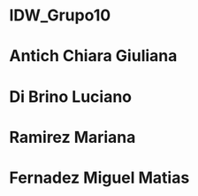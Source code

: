 # IDW_Grupo10
# Antich Chiara Giuliana
# Di Brino Luciano
# Ramirez Mariana
# Fernadez Miguel Matias